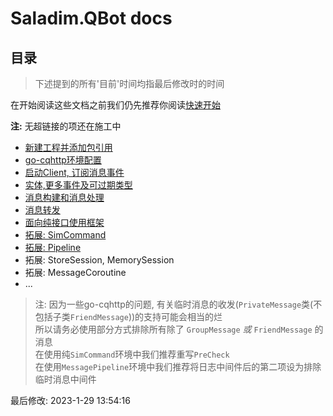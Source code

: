 # Saladim.QBot docs

## 目录

> 下述提到的所有'目前'时间均指最后修改时的时间

在开始阅读这些文档之前我们仍先推荐你阅读[快速开始](../fast-start/fast-start.md)


**注:** 无超链接的项还在施工中

- [新建工程并添加包引用](./new-and-add-ref.md)
- [go-cqhttp环境配置](./env-config.md)
- [启动Client, 订阅消息事件](./start-client-and-sub.md)
- [实体,更多事件及可过期类型](./entity-msg-and-expirable.md)
- [消息构建和消息处理](./msg-action.md)
- [消息转发](./forward-msg.md)
- [面向纯接口使用框架](./use-interface.md)
- [拓展: SimCommand](./sim-cmd.md)
- [拓展: Pipeline](./pipeline.md)
- 拓展: StoreSession, MemorySession
- 拓展: MessageCoroutine
- ...

> 注: 因为一些go-cqhttp的问题, 有关临时消息的收发(`PrivateMessage`类(不包括子类`FriendMessage`))的支持可能会相当的烂  
> 所以请务必使用部分方式排除所有除了 `GroupMessage` *或* `FriendMessage` 的消息  
> 在使用纯`SimCommand`环境中我们推荐重写`PreCheck`  
> 在使用`MessagePipeline`环境中我们推荐将日志中间件后的第二项设为排除临时消息中间件

最后修改: 2023-1-29 13:54:16